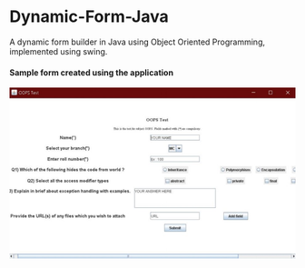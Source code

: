 # Dynamic-Form-Java
A dynamic form builder in Java using Object Oriented Programming, implemented using swing.

<h4>Sample form created using the application</h4>

![alt image](https://github.com/Vedank99/Dynamic-Form-Java/blob/main/pics/Sample%20Form.jpg?raw=true "Sample form")
